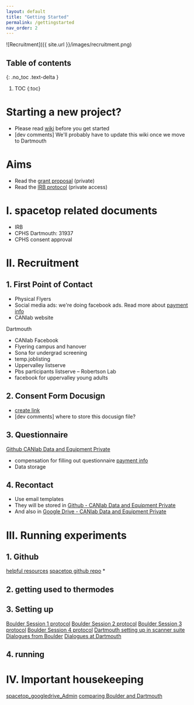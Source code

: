 ```yaml
---
layout: default
title: "Getting Started"
permalink: /gettingstarted
nav_order: 2
---
```


![Recruitment]({{ site.url }}/images/recruitment.png)


## Table of contents
{: .no_toc .text-delta }

1. TOC
{:toc}

# Starting a new project?
* Please read [wiki](https://canlabweb.colorado.edu/wiki/doku.php/master_table_of_contents/internal/projects/project_template/project_template) before you get started
* [dev comments] We'll probably have to update this wiki once we move to Dartmouth

# Aims
* Read the [grant proposal](https://drive.google.com/open?id=1BnZ-v0hHyp6xuFJt8PYUWy7l3YJaIxG7) (private)
* Read the [IRB protocol]() (private access)


# I. spacetop related documents
* IRB
* CPHS Dartmouth: 31937
* CPHS consent approval

# II. Recruitment

## 1. First Point of Contact
* Physical Flyers
* Social media ads: we're doing facebook ads. Read more about [payment info]()
* CANlab website

Dartmouth
* CANlab Facebook
* Flyering campus and hanover
* Sona for undergrad screening
* temp.joblisting
* Uppervalley listserve
* Pbs participants listserve – Robertson Lab
* facebook for uppervalley young adults

## 2. Consent Form Docusign
* [create link]()
* [dev comments] where to store this docusign file?

## 3. Questionnaire
[Github CANlab Data and Equipment Private](https://github.com/canlab/CANlab_data_and_equipment_private)
* compensation for filling out questionnaire [payment info]()
* Data storage

## 4. Recontact
* Use email templates
* They will be stored in [Github - CANlab Data and Equipment Private](https://github.com/canlab/CANlab_data_and_equipment_private)
* And also in [Google Drive - CANlab Data and Equipment Private](https://github.com/canlab/CANlab_data_and_equipment_private)

# III. Running experiments
## 1. Github
[helpful resources](https://blog.scottlowe.org/2015/01/27/using-fork-branch-git-workflow/)
[spacetop github repo](https://github.com/spatialtopology)
*

## 2. getting used to thermodes

## 3. Setting up
[Boulder Session 1 protocol](https://docs.google.com/document/d/15e3CQjqzsIfqJ0BiEdy-gt5VANHdfyGWHzLTLjXapqQ/edit)
[Boulder Session 2 protocol](https://docs.google.com/document/d/1dZR2Mk_0wRooVWk-coA2tuTsL5PZWlC4nz5FAl-RWRs/edit)
[Boulder Session 3 protocol](https://docs.google.com/document/d/1a_mLhPxOsDBd47rDH9tDOqaVz0hFHf7USW_5c1COl7c/edit)
[Boulder Session 4 protocol](https://docs.google.com/document/d/1KGp6LRBOpHcTOK0DetvMjc34jUpMZ3wLrgC378H6pKs/edit)
[Dartmouth setting up in scanner suite](https://docs.google.com/document/d/1Xj3KeMtZRq-R_-78stY_sAlMGLKBEqkvL2FKDcMgtzc/edit?usp=sharing)
[Dialogues from Boulder](https://drive.google.com/drive/u/0/folders/1PkbvHpcVDCWOsBl8Ut30FWyzzIFEeVES)
[Dialogues at Dartmouth]()

## 4. running

# IV. Important housekeeping
[spacetop_googledrive_Admin](https://drive.google.com/drive/u/0/folders/1PkbvHpcVDCWOsBl8Ut30FWyzzIFEeVES)
[comparing Boulder and Dartmouth](https://docs.google.com/spreadsheets/d/1VRdqW3Rk1XGJEpTqqY8-6lSuCWt44CUtEkyMeiWjTwI/edit#gid=0)
